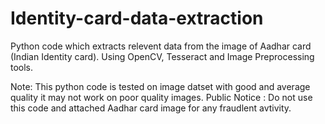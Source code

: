 # Identity-card-data-extraction
Python code which extracts relevent data from the image of Aadhar card (Indian Identity card). Using OpenCV, Tesseract and Image Preprocessing tools.

Note: This python code is tested on image datset with good and average quality it may not work on poor quality images. 
Public Notice : Do not use this code and attached Aadhar card image for any fraudlent avtivity. 
